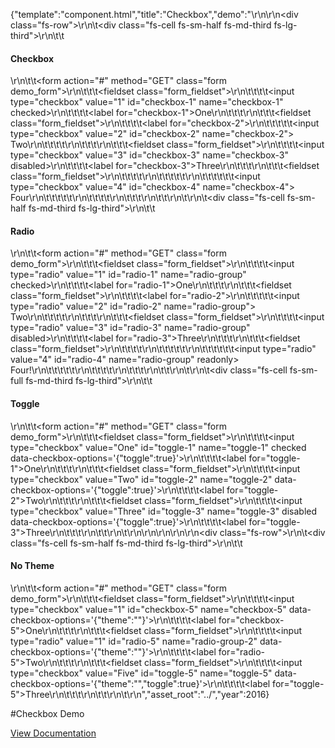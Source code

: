 {"template":"component.html","title":"Checkbox","demo":"<!-- START: FIRSTDEMO -->\r\n\r\n<div class=\"fs-row\">\r\n\t<div class=\"fs-cell fs-sm-half fs-md-third fs-lg-third\">\r\n\t\t<h4>Checkbox</h4>\r\n\t\t<form action=\"#\" method=\"GET\" class=\"form demo_form\">\r\n\t\t\t<fieldset class=\"form_fieldset\">\r\n\t\t\t\t<input type=\"checkbox\" value=\"1\" id=\"checkbox-1\" name=\"checkbox-1\" checked>\r\n\t\t\t\t<label for=\"checkbox-1\">One</label>\r\n\t\t\t</fieldset>\r\n\t\t\t<fieldset class=\"form_fieldset\">\r\n\t\t\t\t<label for=\"checkbox-2\">\r\n\t\t\t\t\t<input type=\"checkbox\" value=\"2\" id=\"checkbox-2\" name=\"checkbox-2\"> Two\r\n\t\t\t\t</label>\r\n\t\t\t</fieldset>\r\n\t\t\t<fieldset class=\"form_fieldset\">\r\n\t\t\t\t<input type=\"checkbox\" value=\"3\" id=\"checkbox-3\" name=\"checkbox-3\" disabled>\r\n\t\t\t\t<label for=\"checkbox-3\">Three</label>\r\n\t\t\t</fieldset>\r\n\t\t\t<fieldset class=\"form_fieldset\">\r\n\t\t\t\t<label>\r\n\t\t\t\t\t<span>\r\n\t\t\t\t\t\t<input type=\"checkbox\" value=\"4\" id=\"checkbox-4\" name=\"checkbox-4\"> Four\r\n\t\t\t\t\t</span>\r\n\t\t\t\t</label>\r\n\t\t\t</fieldset>\r\n\t\t</form>\r\n\t</div>\r\n\t<div class=\"fs-cell fs-sm-half fs-md-third fs-lg-third\">\r\n\t\t<h4>Radio</h4>\r\n\t\t<form action=\"#\" method=\"GET\" class=\"form demo_form\">\r\n\t\t\t<fieldset class=\"form_fieldset\">\r\n\t\t\t\t<input type=\"radio\" value=\"1\" id=\"radio-1\" name=\"radio-group\" checked>\r\n\t\t\t\t<label for=\"radio-1\">One</label>\r\n\t\t\t</fieldset>\r\n\t\t\t<fieldset class=\"form_fieldset\">\r\n\t\t\t\t<label for=\"radio-2\">\r\n\t\t\t\t\t<input type=\"radio\" value=\"2\" id=\"radio-2\" name=\"radio-group\"> Two\r\n\t\t\t\t</label>\r\n\t\t\t</fieldset>\r\n\t\t\t<fieldset class=\"form_fieldset\">\r\n\t\t\t\t<input type=\"radio\" value=\"3\" id=\"radio-3\" name=\"radio-group\" disabled>\r\n\t\t\t\t<label for=\"radio-3\">Three</label>\r\n\t\t\t</fieldset>\r\n\t\t\t<fieldset class=\"form_fieldset\">\r\n\t\t\t\t<label>\r\n\t\t\t\t\t<span>\r\n\t\t\t\t\t\t<input type=\"radio\" value=\"4\" id=\"radio-4\" name=\"radio-group\" readonly> Four!\r\n\t\t\t\t\t</span>\r\n\t\t\t\t</label>\r\n\t\t\t</fieldset>\r\n\t\t</form>\r\n\t</div>\r\n\t<div class=\"fs-cell fs-sm-full fs-md-third fs-lg-third\">\r\n\t\t<h4>Toggle</h4>\r\n\t\t<form action=\"#\" method=\"GET\" class=\"form demo_form\">\r\n\t\t\t<fieldset class=\"form_fieldset\">\r\n\t\t\t\t<input type=\"checkbox\" value=\"One\" id=\"toggle-1\" name=\"toggle-1\" checked data-checkbox-options='{\"toggle\":true}'>\r\n\t\t\t\t<label for=\"toggle-1\">One</label>\r\n\t\t\t</fieldset>\r\n\t\t\t<fieldset class=\"form_fieldset\">\r\n\t\t\t\t<input type=\"checkbox\" value=\"Two\" id=\"toggle-2\" name=\"toggle-2\" data-checkbox-options='{\"toggle\":true}'>\r\n\t\t\t\t<label for=\"toggle-2\">Two</label>\r\n\t\t\t</fieldset>\r\n\t\t\t<fieldset class=\"form_fieldset\">\r\n\t\t\t\t<input type=\"checkbox\" value=\"Three\" id=\"toggle-3\" name=\"toggle-3\" disabled data-checkbox-options='{\"toggle\":true}'>\r\n\t\t\t\t<label for=\"toggle-3\">Three</label>\r\n\t\t\t</fieldset>\r\n\t\t</form>\r\n\t</div>\r\n</div>\r\n\r\n<!-- END: FIRSTDEMO -->\r\n\r\n<div class=\"fs-row\">\r\n\t<div class=\"fs-cell fs-sm-half fs-md-third fs-lg-third\">\r\n\t\t<h4>No Theme</h4>\r\n\t\t<form action=\"#\" method=\"GET\" class=\"form demo_form\">\r\n\t\t\t<fieldset class=\"form_fieldset\">\r\n\t\t\t\t<input type=\"checkbox\" value=\"1\" id=\"checkbox-5\" name=\"checkbox-5\" data-checkbox-options='{\"theme\":\"\"}'>\r\n\t\t\t\t<label for=\"checkbox-5\">One</label>\r\n\t\t\t</fieldset>\r\n\t\t\t<fieldset class=\"form_fieldset\">\r\n\t\t\t\t<input type=\"radio\" value=\"1\" id=\"radio-5\" name=\"radio-group-2\" data-checkbox-options='{\"theme\":\"\"}'>\r\n\t\t\t\t<label for=\"radio-5\">Two</label>\r\n\t\t\t</fieldset>\r\n\t\t\t<fieldset class=\"form_fieldset\">\r\n\t\t\t\t<input type=\"checkbox\" value=\"Five\" id=\"toggle-5\" name=\"toggle-5\" data-checkbox-options='{\"theme\":\"\",\"toggle\":true}'>\r\n\t\t\t\t<label for=\"toggle-5\">Three</label>\r\n\t\t\t</fieldset>\r\n\t\t</form>\r\n\t</div>\r\n</div>","asset_root":"../","year":2016}

 #Checkbox Demo
<p class="back_link"><a href="https://formstone.it/components/checkbox">View Documentation</a></p>